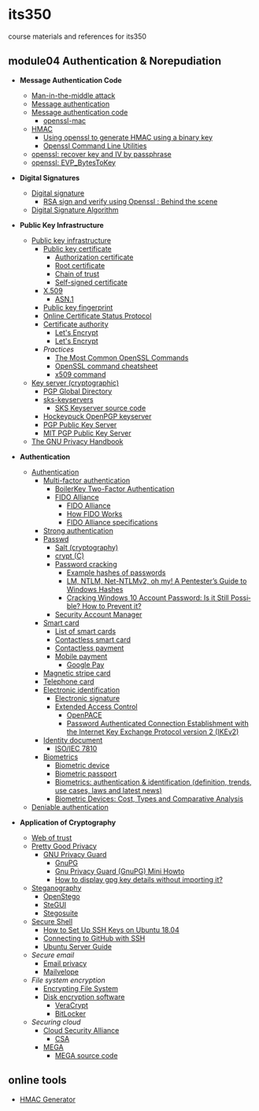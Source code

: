 # its350
course materials and references for its350

## module04 Authentication & Norepudiation

* __Message Authentication Code__
  * [Man-in-the-middle attack](https://en.wikipedia.org/wiki/Man-in-the-middle\_attack)
  * [Message authentication](https://en.wikipedia.org/wiki/Message\_authentication)
  * [Message authentication code](https://en.wikipedia.org/wiki/Message\_authentication\_code)
    * [openssl-mac](https://www.openssl.org/docs/manmaster/man1/openssl-mac.html)
  * [HMAC](https://en.wikipedia.org/wiki/HMAC)
    * [Using openssl to generate HMAC using a binary key](http://nwsmith.blogspot.com/2012/07/using-openssl-to-generate-hmac-using.html)
    * [Openssl Command Line Utilities](https://wiki.openssl.org/index.php/Command\_Line\_Utilities)
  * [openssl: recover key and IV by passphrase](https://security.stackexchange.com/questions/29106/openssl-recover-key-and-iv-by-passphrase)
  * [openssl: EVP_BytesToKey](https://www.openssl.org/docs/manmaster/man3/EVP\_BytesToKey.html)
    

* __Digital Signatures__
  * [Digital signature](https://en.wikipedia.org/wiki/Digital\_signature)
    * [RSA sign and verify using Openssl : Behind the scene](https://medium.com/@bn121rajesh/rsa-sign-and-verify-using-openssl-behind-the-scene-bf3cac0aade2)
  * [Digital Signature Algorithm](https://en.wikipedia.org/wiki/Digital\_Signature\_Algorithm)

* __Public Key Infrastructure__
  * [Public key infrastructure](https://en.wikipedia.org/wiki/Public\_key\_infrastructure)
    * [Public key certificate](https://en.wikipedia.org/wiki/Public_key_certificate)
      * [Authorization certificate](https://en.wikipedia.org/wiki/Authorization\_certificate)
      * [Root certificate](https://en.wikipedia.org/wiki/Root\_certificate)
      * [Chain of trust](https://en.wikipedia.org/wiki/Chain\_of\_trust)
      * [Self-signed certificate](https://en.wikipedia.org/wiki/Self-signed\_certificate)
    * [X.509](https://en.wikipedia.org/wiki/X.509)
      * [ASN.1](https://en.wikipedia.org/wiki/ASN.1)
    * [Public key fingerprint](https://en.wikipedia.org/wiki/Public\_key\_fingerprint)
    * [Online Certificate Status Protocol](https://en.wikipedia.org/wiki/Online\_Certificate\_Status\_Protocol)
    * [Certificate authority](https://en.wikipedia.org/wiki/Certificate\_authority)
      * [Let's Encrypt](https://en.wikipedia.org/wiki/Let%27s\_Encrypt)
      * [Let's Encrypt](https://letsencrypt.org/)
    * _Practices_
      * [The Most Common OpenSSL Commands](https://www.sslshopper.com/article-most-common-openssl-commands.html)
      * [OpenSSL command cheatsheet](https://www.freecodecamp.org/news/openssl-command-cheatsheet-b441be1e8c4a/)
      * [x509 command](https://www.openssl.org/docs/man1.0.2/man1/x509.html)
  * [Key server (cryptographic)](https://en.wikipedia.org/wiki/Key\_server\_\(cryptographic\))
    * [PGP Global Directory](https://keyserver.pgp.com)
    * [sks-keyservers](https://sks-keyservers.net/)
      * [SKS Keyserver source code](https://github.com/SKS-Keyserver/sks-keyserver)
    * [Hockeypuck OpenPGP keyserver](https://keyserver.ubuntu.com/)
    * [PGP Public Key Server](https://pgp.key-server.io/)
    * [MIT PGP Public Key Server](https://pgp.mit.edu/)
  * [The GNU Privacy Handbook](https://www.gnupg.org/gph/en/manual/book1.html)



* __Authentication__
  * [Authentication](https://en.wikipedia.org/wiki/Authentication)
    * [Multi-factor authentication](https://en.wikipedia.org/wiki/Multi-factor\_authentication)
      * [BoilerKey Two-Factor Authentication](https://www.purdue.edu/securepurdue/identity-access/boilerkey/index.php)
      * [FIDO Alliance](https://en.wikipedia.org/wiki/FIDO\_Alliance)
        * [FIDO Alliance](https://fidoalliance.org/)
        * [How FIDO Works](https://fidoalliance.org/how-fido-works/)
        * [FIDO Alliance specifications](https://fidoalliance.org/specifications/download/)
    * [Strong authentication](https://en.wikipedia.org/wiki/Strong\_authentication)
    * [Passwd](https://en.wikipedia.org/wiki/Passwd)
      * [Salt (cryptography)](https://en.wikipedia.org/wiki/Salt\_\(cryptography\))
      * [crypt (C)](https://en.wikipedia.org/wiki/Crypt\_\(C\))
      * [Password cracking](https://en.wikipedia.org/wiki/Password\_cracking)
        * [Example hashes of passwords](https://hashcat.net/wiki/doku.php?id=example\_hashes)
        * [LM, NTLM, Net-NTLMv2, oh my! A Pentester’s Guide to Windows Hashes](https://medium.com/@petergombos/lm-ntlm-net-ntlmv2-oh-my-a9b235c58ed4)
        * [Crack­ing Win­dows 10 Account Pass­word: Is it Still Pos­si­ble? How to Pre­vent it?](https://www.guidingtech.com/61991/cracking-windows-10-password-prevent/)
      * [Security Account Manager](https://en.wikipedia.org/wiki/Security\_Account\_Manager)
    * [Smart card](https://en.wikipedia.org/wiki/Smart\_card)
      * [List of smart cards](https://en.wikipedia.org/wiki/List\_of\_smart\_cards)
      * [Contactless smart card](https://en.wikipedia.org/wiki/Contactless\_smart\_card)
      * [Contactless payment](https://en.wikipedia.org/wiki/Contactless\_payment)
      * [Mobile payment](https://en.wikipedia.org/wiki/Mobile\_payment)
        * [Google Pay](https://en.wikipedia.org/wiki/Google\_Pay)
    * [Magnetic stripe card](https://en.wikipedia.org/wiki/Magnetic\_stripe\_card)
    * [Telephone card](https://en.wikipedia.org/wiki/Telephone\_card)
    * [Electronic identification](https://en.wikipedia.org/wiki/Electronic\_identification)
      * [Electronic signature](https://en.wikipedia.org/wiki/Electronic\_signature)
      * [Extended Access Control](https://en.wikipedia.org/wiki/Extended\_Access\_Control)
        * [OpenPACE](https://frankmorgner.github.io/openpace/)
        * [Password Authenticated Connection Establishment with the Internet Key Exchange Protocol version 2 (IKEv2)](https://tools.ietf.org/html/rfc6631)
    * [Identity document](https://en.wikipedia.org/wiki/Identity\_document)
      * [ISO/IEC 7810](https://en.wikipedia.org/wiki/ISO/IEC\_7810)
    * [Biometrics](https://en.wikipedia.org/wiki/Biometrics)
      * [Biometric device](https://en.wikipedia.org/wiki/Biometric\_device)
      * [Biometric passport](https://en.wikipedia.org/wiki/Biometric\_passport)
      * [Biometrics: authentication & identification (definition, trends, use cases, laws and latest news)](https://www.thalesgroup.com/en/markets/digital-identity-and-security/government/inspired/biometrics)
      * [Biometric Devices: Cost, Types and Comparative Analysis](https://www.bayometric.com/biometric-devices-cost/)
  * [Deniable authentication](https://en.wikipedia.org/wiki/Deniable\_authentication)

* __Application of Cryptography__
  * [Web of trust](https://en.wikipedia.org/wiki/Web\_of\_trust)
  * [Pretty Good Privacy](https://en.wikipedia.org/wiki/Pretty\_Good\_Privacy)
    * [GNU Privacy Guard](https://en.wikipedia.org/wiki/GNU\_Privacy\_Guard)
      * [GnuPG](https://gnupg.org/)
      * [Gnu Privacy Guard (GnuPG) Mini Howto](https://www.dewinter.com/gnupg_howto/english/GPGMiniHowto.html)
      * [How to display gpg key details without importing it?](https://stackoverflow.com/questions/22136029/how-to-display-gpg-key-details-without-importing-it)
  * [Steganography](https://en.wikipedia.org/wiki/Steganography)
    * [OpenStego](https://www.openstego.com/)
    * [SteGUI](http://stegui.sourceforge.net/)
    * [Stegosuite](https://stegosuite.org/)
  * [Secure Shell](https://en.wikipedia.org/wiki/Secure\_Shell)
    * [How to Set Up SSH Keys on Ubuntu 18.04](https://www.digitalocean.com/community/tutorials/how-to-set-up-ssh-keys-on-ubuntu-1804)
    * [Connecting to GitHub with SSH](https://docs.github.com/en/github/authenticating-to-github/connecting-to-github-with-ssh)
    * [Ubuntu Server Guide](https://ubuntu.com/server/docs)
  * _Secure email_
    * [Email privacy](https://en.wikipedia.org/wiki/Email\_privacy)
    * [Mailvelope](https://www.mailvelope.com)
  * _File system encryption_
    * [Encrypting File System](https://en.wikipedia.org/wiki/Encrypting\_File\_System)
    * [Disk encryption software](https://en.wikipedia.org/wiki/Disk\_encryption\_software)
      * [VeraCrypt](https://www.veracrypt.fr/en/Home.html)
      * [BitLocker](https://en.wikipedia.org/wiki/BitLocker)
  * _Securing cloud_
    * [Cloud Security Alliance](https://en.wikipedia.org/wiki/Cloud\_Security\_Alliance)
      * [CSA](https://cloudsecurityalliance.org/)
    * [MEGA](https://mega.nz/)
      * [MEGA source code](https://github.com/meganz)


## online tools

* [HMAC Generator](https://codebeautify.org/hmac-generator)
